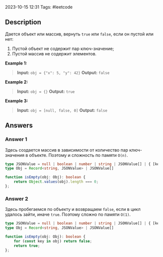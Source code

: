 2023-10-15 12:31
Tags: #leetcode
## Description

Дается объект или массив, вернуть `true` или `false`, если он пустой или нет:
1. Пустой объект не содержит пар ключ-значение;
2. Пустой массив не содержит элементов.

**Example 1:**
>**Input:** `obj = {"x": 5, "y": 42}`
>**Output:**  `false`

**Example 2:**
>**Input:** `obj = {}`
>**Output:**  `true`

**Example 3:**
>**Input:** `obj = [null, false, 0]`
>**Output:**  `false`

## Answers

### Answer 1

Здесь создается массив в зависимости от количество пар ключ-значения в объекте. Поэтому и сложность по памяти `O(n)`.

```typescript
type JSONValue = null | boolean | number | string | JSONValue[] | { [key: string]: JSONValue };
type Obj = Record<string, JSONValue> | JSONValue[]

function isEmpty(obj: Obj): boolean {
    return Object.values(obj).length === 0;
};
```
### Answer 2

Здесь пробегаемся по объекту и возвращаем `false`, если в цикл удалось зайти, иначе `true`. Поэтому сложно по памяти `O(1)`.

```typescript
type JSONValue = null | boolean | number | string | JSONValue[] | { [key: string]: JSONValue };
type Obj = Record<string, JSONValue> | JSONValue[]

function isEmpty(obj: Obj): boolean {
    for (const key in obj) return false;
    return true;
};
```